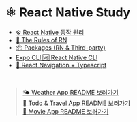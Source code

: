 # ⚛️ React Native Study

- [⚙️ React Native 동작 원리](https://velog.io/@eunnbi/React-Native-%EB%8F%99%EC%9E%91%EC%9B%90%EB%A6%AC)
- [📌 The Rules of RN](https://velog.io/@eunnbi/React-Native-The-Rules-of-RN)
- [📦 Packages (RN & Third-party)](https://velog.io/@eunnbi/React-Native-Packages)
- [Expo CLI 🆚 React Native CLI](https://velog.io/@eunnbi/React-Native-Expo-CLI-vs-React-Native-CLI)
- [🧭 React Navigation + Typescript](https://velog.io/@eunnbi/React-Native-React-Navigation-Typescript)

<br/>

>[🌤️ Weather App README 보러가기](https://github.com/eunnbi/react-native-practice/blob/main/weather-app/README.md)<br/>
>[👀 Todo & Travel App README 보러가기](https://github.com/eunnbi/react-native-practice/blob/main/todo-travel-app/README.md)<br/>
>[🎥 Movie App README 보러가기](https://github.com/eunnbi/react-native-practice/blob/main/movie-app/README.md)
